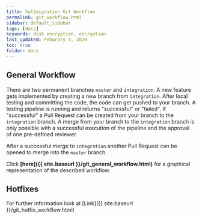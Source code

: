 ```yaml
---
title: Saltmigration Git Workflow 
permalink: git_workflow.html
sidebar: default_sidebar
tags: [docs]
keywords: disk encryption, encryption
last_updated: Feburary 4, 2020
toc: true
folder: docs
---
```


## General Workflow

There are two permanent branches `master` and `integration`. A new feature gets implemented by creating a new branch from `integration`. After local testing and committing the code, the code can get pushed to your branch. A testing pipeline is running and returns "successful" or "failed". If "successful" a Pull Request can be created from your branch to the `integration` branch. A merge from your branch to the `integration` branch is only possible with a successful execution of the pipeline and the approval of one pre-defined reviewer.

After a successful merge to `integration` another Pull Request can be opened to merge into the `master` branch.

Click **[here]({{ site.baseurl }}/git_general_workflow.html)** for a graphical representation of the described workflow. 

## Hotfixes

For further information look at [Link]({{ site.baseurl }}/git_hotfix_workflow.html)
